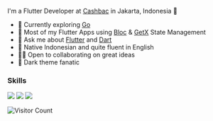 I'm a Flutter Developer at [Cashbac](https://cashbac.com/) in Jakarta, Indonesia 🌆

- 🌱 Currently exploring [Go](https://go.dev/)
- 🔭 Most of my Flutter Apps using [Bloc](https://bloclibrary.dev) & [GetX](https://pub.dev/packages/get) State Management
- 💬 Ask me about [Flutter](https://flutter.dev) and [Dart](https://dart.dev)
- 📣 Native Indonesian and quite fluent in English
- 🧑‍💻 Open to collaborating on great ideas
- 🧛 Dark theme fanatic


### Skills

![](https://img.shields.io/badge/Flutter-02569B?style=for-the-badge&logo=flutter&logoColor=white)
![](https://img.shields.io/badge/Dart-0175C2?style=for-the-badge&logo=dart&logoColor=white)
![](https://img.shields.io/badge/MongoDB-4EA94B?style=for-the-badge&logo=mongodb&logoColor=white)

![Visitor Count](https://profile-counter.glitch.me/{nazarrd}/count.svg) 
